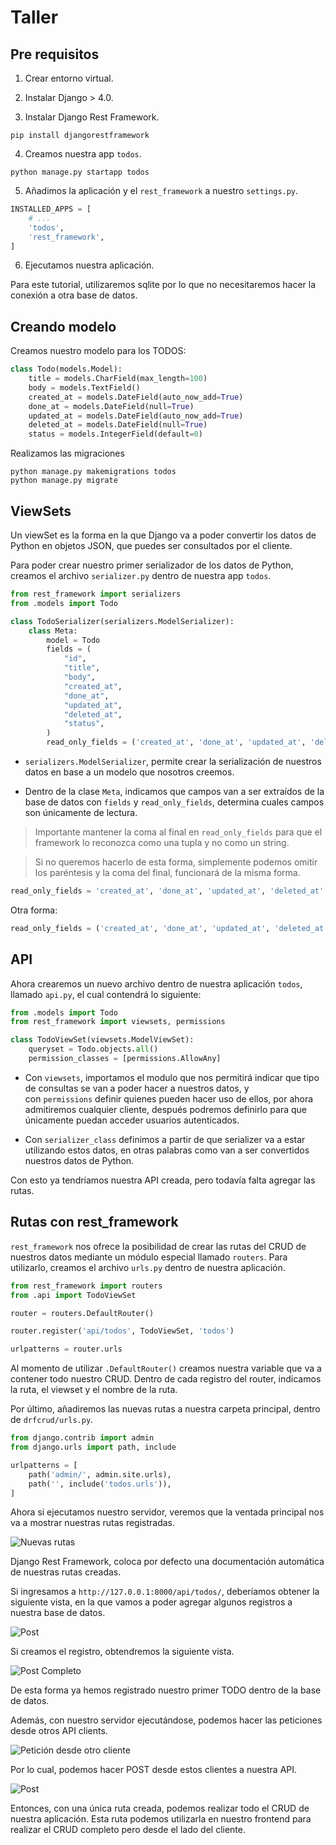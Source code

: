 # Taller

## Pre requisitos

1.  Crear entorno virtual.
    
2.  Instalar Django > 4.0.
    
3.  Instalar Django Rest Framework.
    

```shell
pip install djangorestframework
```

4.  Creamos nuestra app `todos`.

```shell
python manage.py startapp todos
```

5.  Añadimos la aplicación y el `rest_framework` a nuestro `settings.py`.

```py
INSTALLED_APPS = [
    # ...
    'todos',
    'rest_framework',
]
```

6.  Ejecutamos nuestra aplicación.

Para este tutorial, utilizaremos sqlite por lo que no necesitaremos hacer la conexión a otra base de datos.

## Creando modelo

Creamos nuestro modelo para los TODOS:

```py
class Todo(models.Model):
    title = models.CharField(max_length=100)
    body = models.TextField()
    created_at = models.DateField(auto_now_add=True)
    done_at = models.DateField(null=True)
    updated_at = models.DateField(auto_now_add=True)
    deleted_at = models.DateField(null=True)
    status = models.IntegerField(default=0)
```

Realizamos las migraciones

```shell
python manage.py makemigrations todos
python manage.py migrate
```

## ViewSets

Un viewSet es la forma en la que Django va a poder convertir los datos de Python en objetos JSON, que puedes ser consultados por el cliente.

Para poder crear nuestro primer serializador de los datos de Python, creamos el archivo `serializer.py` dentro de nuestra app `todos`.

```py
from rest_framework import serializers
from .models import Todo

class TodoSerializer(serializers.ModelSerializer):
    class Meta:
        model = Todo
        fields = (
            "id",
            "title",
            "body",
            "created_at",
            "done_at",
            "updated_at",
            "deleted_at",
            "status",
        )
        read_only_fields = ('created_at', 'done_at', 'updated_at', 'deleted_at',)
```

-   `serializers.ModelSerializer`, permite crear la serialización de nuestros datos en base a un modelo que nosotros creemos.
    
-   Dentro de la clase `Meta`, indicamos que campos van a ser extraídos de la base de datos con `fields` y `read_only_fields`, determina cuales campos son únicamente de lectura.
    

> Importante mantener la coma al final en `read_only_fields` para que el framework lo reconozca como una tupla y no como un string.

> Si no queremos hacerlo de esta forma, simplemente podemos omitir los paréntesis y la coma del final, funcionará de la misma forma.

```py
read_only_fields = 'created_at', 'done_at', 'updated_at', 'deleted_at'
```

Otra forma:

```py
read_only_fields = ('created_at', 'done_at', 'updated_at', 'deleted_at', )
```

## API

Ahora crearemos un nuevo archivo dentro de nuestra aplicación `todos`, llamado `api.py`, el cual contendrá lo siguiente:

```py
from .models import Todo
from rest_framework import viewsets, permissions

class TodoViewSet(viewsets.ModelViewSet):
    queryset = Todo.objects.all()
    permission_classes = [permissions.AllowAny]
```

-   Con `viewsets`, importamos el modulo que nos permitirá indicar que tipo de consultas se van a poder hacer a nuestros datos, y con `permissions` definir quienes pueden hacer uso de ellos, por ahora admitiremos cualquier cliente, después podremos definirlo para que únicamente puedan acceder usuarios autenticados.
    
-   Con `serializer_class` definimos a partir de que serializer va a estar utilizando estos datos, en otras palabras como van a ser convertidos nuestros datos de Python.
    

Con esto ya tendríamos nuestra API creada, pero todavía falta agregar las rutas.

## Rutas con rest_framework

`rest_framework` nos ofrece la posibilidad de crear las rutas del CRUD de nuestros datos mediante un módulo especial llamado `routers`. Para utilizarlo, creamos el archivo `urls.py` dentro de nuestra aplicación.

```py
from rest_framework import routers
from .api import TodoViewSet

router = routers.DefaultRouter()

router.register('api/todos', TodoViewSet, 'todos')

urlpatterns = router.urls
```

Al momento de utilizar `.DefaultRouter()` creamos nuestra variable que va a contener todo nuestro CRUD. Dentro de cada registro del router, indicamos la ruta, el viewset y el nombre de la ruta.

Por último, añadiremos las nuevas rutas a nuestra carpeta principal, dentro de `drfcrud/urls.py`.

```py
from django.contrib import admin
from django.urls import path, include

urlpatterns = [
    path('admin/', admin.site.urls),
    path('', include('todos.urls')),
]
```

Ahora si ejecutamos nuestro servidor, veremos que la ventada principal nos va a mostrar nuestras rutas registradas.

![Nuevas rutas](https://photos.silabuz.com/uploads/big/3c7608b36225bcae9569da6783aea009.PNG)

Django Rest Framework, coloca por defecto una documentación automática de nuestras rutas creadas.

Si ingresamos a `http://127.0.0.1:8000/api/todos/`, deberíamos obtener la siguiente vista, en la que vamos a poder agregar algunos registros a nuestra base de datos.

![Post](https://photos.silabuz.com/uploads/big/cfa8cda5292c36342371f0fc6332af25.PNG)

Si creamos el registro, obtendremos la siguiente vista.

![Post Completo](https://photos.silabuz.com/uploads/big/bd611347406e1bb4ea41cfea0d971a8c.PNG)

De esta forma ya hemos registrado nuestro primer TODO dentro de la base de datos.

Además, con nuestro servidor ejecutándose, podemos hacer las peticiones desde otros API clients.

![Petición desde otro cliente](https://photos.silabuz.com/uploads/big/f9f6c8e00bea9adf76581ce07748e817.PNG)

Por lo cual, podemos hacer POST desde estos clientes a nuestra API.

![Post](https://photos.silabuz.com/uploads/big/7c5c9bb20f9011b051d9cad08aeec120.PNG)

Entonces, con una única ruta creada, podemos realizar todo el CRUD de nuestra aplicación. Esta ruta podemos utilizarla en nuestro frontend para realizar el CRUD completo pero desde el lado del cliente.